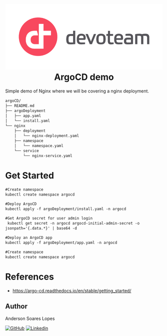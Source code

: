 <h1 align="center">
  <br>
<img src="docs/images/dev_logo_rvb.png"  alt="accessibility text">
  <br>
  ArgoCD demo
  <br>
</h1>

Simple demo of Nginx where we will be covering a nginx deployment.

```
argoCD/
├── README.md
├── argoDeployment
│   ├── app.yaml
│   └── install.yaml
└── nginx
    ├── deployment
    │   └── nginx-deployment.yaml
    ├── namespace
    │   └── namespace.yaml
    └── service
        └── nginx-service.yaml
```

# Get Started


```
#Create namespace
kubectl create namespace argocd
```

```
#Deploy ArgoCD
kubectl apply -f argoDeployment/install.yaml -n argocd
```

```
#Get ArgoCD secret for user admin login
 kubectl get secret -n argocd argocd-initial-admin-secret -o jsonpath='{.data.*}' | base64 -d
```

```
#Deploy an ArgoCD app
kubectl apply -f argoDeployment/app.yaml -n argocd
```

```
#Create namespace
kubectl create namespace argocd
```

# References
-   https://argo-cd.readthedocs.io/en/stable/getting_started/


## Author

Anderson Soares Lopes

[![GitHub](https://skillicons.dev/icons?i=github)](https://github.com/lopes221)
[![Linkedin](https://skillicons.dev/icons?i=linkedin)](https://www.linkedin.com/in/andersonsoaresl/)